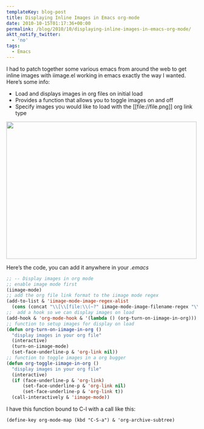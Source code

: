 ```yaml
---
templateKey: blog-post
title: Displaying Inline Images in Emacs org-mode
date: 2010-10-15T01:17:36+00:00
permalink: /blog/2010/10/displaying-inline-images-in-emacs-org-mode/
aktt_notify_twitter:
  - 'no'
tags:
  - Emacs
---
```

I had to patch together some various emacs from around the web to get inline images with iimage.el working in emacs exactly the way I wanted. Here&#8217;s some info:

  * Load and displays images in org files on initial load
  * Provides a function that allows you to toggle images on and off
  * Specify images you would like to load with the [[file://file.png]] org link type

[<img src="/img/2010/10/inline_image_screenshot.png" alt="" title="inline_image_screenshot" width="501" height="361" class="aligncenter size-full wp-image-277" />](/img/2010/10/inline_image_screenshot.png)

Here&#8217;s the code, you can add it anywhere in your _.emacs_
  
```lisp
;; -- Display images in org mode
;; enable image mode first
(iimage-mode)
;; add the org file link format to the iimage mode regex
(add-to-list & 'iimage-mode-image-regex-alist
  (cons (concat "\\[\\[file:\\(~?" iimage-mode-image-filename-regex "\\)\\]") ))
;;  add a hook so we can display images on load
(add-hook & 'org-mode-hook & '(lambda () (org-turn-on-iimage-in-org)))
;; function to setup images for display on load
(defun org-turn-on-iimage-in-org ()
  "display images in your org file"
  (interactive)
  (turn-on-iimage-mode)
  (set-face-underline-p & 'org-link nil))
;; function to toggle images in a org bugger
(defun org-toggle-iimage-in-org ()
  "display images in your org file"
  (interactive)
  (if (face-underline-p & 'org-link)
      (set-face-underline-p & 'org-link nil)
      (set-face-underline-p & 'org-link t))
  (call-interactively & 'iimage-mode))
```

I have this function bound to C-l with a call like this:

```
(define-key org-mode-map (kbd "C-S-a") & 'org-archive-subtree)
```